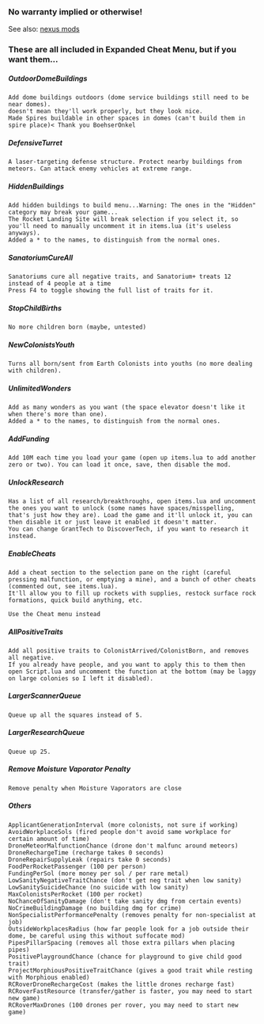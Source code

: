 ### No warranty implied or otherwise!

See also: [nexus mods](https://www.nexusmods.com/survivingmars/users/659381?tab=user+files)

### These are all included in Expanded Cheat Menu, but if you want them...

##### OutdoorDomeBuildings
```
Add dome buildings outdoors (dome service buildings still need to be near domes).
doesn't mean they'll work properly, but they look nice.
Made Spires buildable in other spaces in domes (can't build them in spire place)< Thank you BoehserOnkel
```

##### DefensiveTurret
```
A laser-targeting defense structure. Protect nearby buildings from meteors. Can attack enemy vehicles at extreme range.
```

##### HiddenBuildings
```
Add hidden buildings to build menu...Warning: The ones in the "Hidden" category may break your game...
The Rocket Landing Site will break selection if you select it, so you'll need to manually uncomment it in items.lua (it's useless anyways).
Added a * to the names, to distinguish from the normal ones.
```

##### SanatoriumCureAll
```
Sanatoriums cure all negative traits, and Sanatorium+ treats 12 instead of 4 people at a time
Press F4 to toggle showing the full list of traits for it.
```

##### StopChildBirths
```
No more children born (maybe, untested)
```

##### NewColonistsYouth
```
Turns all born/sent from Earth Colonists into youths (no more dealing with children).
```

##### UnlimitedWonders
```
Add as many wonders as you want (the space elevator doesn't like it when there's more than one).
Added a * to the names, to distinguish from the normal ones.
```

##### AddFunding
```
Add 10M each time you load your game (open up items.lua to add another zero or two). You can load it once, save, then disable the mod.
```

##### UnlockResearch
```
Has a list of all research/breakthroughs, open items.lua and uncomment the ones you want to unlock (some names have spaces/misspelling, that's just how they are). Load the game and it'll unlock it, you can then disable it or just leave it enabled it doesn't matter.
You can change GrantTech to DiscoverTech, if you want to research it instead.
```

##### EnableCheats
```
Add a cheat section to the selection pane on the right (careful pressing malfunction, or emptying a mine), and a bunch of other cheats (commented out, see items.lua).
It'll allow you to fill up rockets with supplies, restock surface rock formations, quick build anything, etc.

Use the Cheat menu instead
```

##### AllPositiveTraits
```
Add all positive traits to ColonistArrived/ColonistBorn, and removes all negative.
If you already have people, and you want to apply this to them then open Script.lua and uncomment the function at the bottom (may be laggy on large colonies so I left it disabled).
```

##### LargerScannerQueue
```
Queue up all the squares instead of 5.
```

##### LargerResearchQueue
```
Queue up 25.
```

##### Remove Moisture Vaporator Penalty
```
Remove penalty when Moisture Vaporators are close
```

##### Others
```
ApplicantGenerationInterval (more colonists, not sure if working)
AvoidWorkplaceSols (fired people don't avoid same workplace for certain amount of time)
DroneMeteorMalfunctionChance (drone don't malfunc around meteors)
DroneRechargeTime (recharge takes 0 seconds)
DroneRepairSupplyLeak (repairs take 0 seconds)
FoodPerRocketPassenger (100 per person)
FundingPerSol (more money per sol / per rare metal)
LowSanityNegativeTraitChance (don't get neg trait when low sanity)
LowSanitySuicideChance (no suicide with low sanity)
MaxColonistsPerRocket (100 per rocket)
NoChanceOfSanityDamage (don't take sanity dmg from certain events)
NoCrimeBuildingDamage (no building dmg for crime)
NonSpecialistPerformancePenalty (removes penalty for non-specialist at job)
OutsideWorkplacesRadius (how far people look for a job outside their dome, be careful using this without suffocate mod)
PipesPillarSpacing (removes all those extra pillars when placing pipes)
PositivePlaygroundChance (chance for playground to give child good trait)
ProjectMorphiousPositiveTraitChance (gives a good trait while resting with Morphious enabled)
RCRoverDroneRechargeCost (makes the little drones recharge fast)
RCRoverFastResource (transfer/gather is faster, you may need to start new game)
RCRoverMaxDrones (100 drones per rover, you may need to start new game)
```